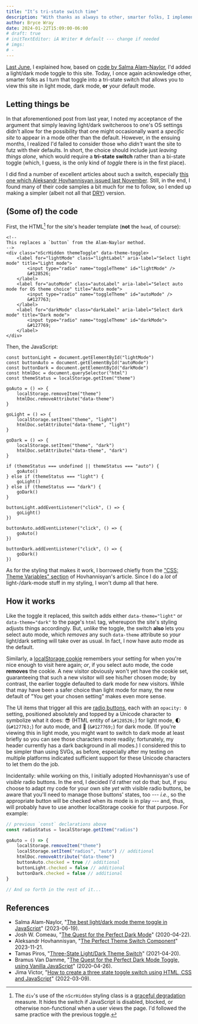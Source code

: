 ```yaml
---
title: "It’s tri-state switch time"
description: "With thanks as always to other, smarter folks, I implement a mode switch that gives you yet another option."
author: Bryce Wray
date: 2024-01-22T15:09:00-06:00
# draft: true
# initTextEditor: iA Writer # default --- change if needed
# imgs:
# -
---
```


[Last June](/posts/2023/06/great-take-toggle), I explained how, based on [code by Salma Alam-Naylor](https://whitep4nth3r.com/blog/best-light-dark-mode-theme-toggle-javascript/), I'd added a light/dark mode toggle to this site. Today, I once again acknowledge other, smarter folks as I turn that toggle into a tri-state switch that allows you to view this site in light mode, dark mode, **or** your default mode.

<!--more-->

## Letting things be

In that aforementioned post from last year, I noted my acceptance of the argument that simply leaving light/dark switcheroos to one's OS settings didn't allow for the possibility that one might occasionally want a *specific site* to appear in a mode other than the default. However, in the ensuing months, I realized I'd failed to consider those who *didn't* want the site to futz with their defaults. In short, the choice should include just *leaving things alone*, which would require a **tri-state switch** rather than a bi-state toggle (which, I guess, is the only kind of *toggle* there is in the first place).

I did find a number of excellent articles about such a switch, especially [this one which Aleksandr Hovhannisyan issued last November](https://www.aleksandrhovhannisyan.com/blog/the-perfect-theme-switch/). Still, in the end, I found many of their code samples a bit much for me to follow, so I ended up making a simpler (albeit not all that [DRY](https://www.baeldung.com/cs/dry-software-design-principle)) version.

## (Some of) the code

First, the HTML[^noJS] for the site's header template (**not** the `head`, of course):

[^noJS]: The `div`'s use of the `nScrHidden`  styling class is a [graceful degradation](https://developer.mozilla.org/en-US/docs/Glossary/Graceful_degradation) measure. It hides the switch if JavaScript is disabled, blocked, or otherwise non-functional when a user views the page. I'd followed the same practice with the previous toggle.

```html{bigdiv=true}
<!--
This replaces a `button` from the Alam-Naylor method.
-->
<div class="nScrHidden themeToggle" data-theme-toggle>
	<label for="lightMode" class="lightLabel" aria-label="Select light mode" title="Light mode">
		<input type="radio" name="toggleTheme" id="lightMode" />
		&#128526;
	</label>
	<label for="autoMode" class="autoLabel" aria-label="Select auto mode for OS theme choice" title="Auto mode">
		<input type="radio" name="toggleTheme" id="autoMode" />
		&#127763;
	</label>
	<label for="darkMode" class="darkLabel" aria-label="Select dark mode" title="Dark mode">
		<input type="radio" name="toggleTheme" id="darkMode">
		&#127769;
	</label>
</div>
```

Then, the JavaScript:

```js{filename="mode-switch-auto.js"}
const buttonLight = document.getElementById("lightMode")
const buttonAuto = document.getElementById("autoMode")
const buttonDark = document.getElementById("darkMode")
const htmlDoc = document.querySelector("html")
const themeStatus = localStorage.getItem("theme")

goAuto = () => {
	localStorage.removeItem("theme")
	htmlDoc.removeAttribute("data-theme")
}

goLight = () => {
	localStorage.setItem("theme", "light")
	htmlDoc.setAttribute("data-theme", "light")
}

goDark = () => {
	localStorage.setItem("theme", "dark")
	htmlDoc.setAttribute("data-theme", "dark")
}

if (themeStatus === undefined || themeStatus === "auto") {
	goAuto()
} else if (themeStatus === "light") {
	goLight()
} else if (themeStatus === "dark") {
	goDark()
}

buttonLight.addEventListener("click", () => {
	goLight()
})

buttonAuto.addEventListener("click", () => {
	goAuto()
})

buttonDark.addEventListener("click", () => {
	goDark()
})
```

As for the styling that makes it work, I borrowed chiefly from the ["CSS: Theme Variables" section](https://www.aleksandrhovhannisyan.com/blog/the-perfect-theme-switch/#css-theme-variables) of Hovhannisyan's article. Since I do a *lot* of light-/dark-mode stuff in my styling, I won't dump all that here.

## How it works

Like the toggle it replaced, this switch adds either `data-theme="light"` or `data-theme="dark"` to the page's `html` tag, whereupon the site's styling adjusts things accordingly. But, *unlike* the toggle,  the switch **also** lets you select auto mode, which *removes* any such `data-theme` attribute so *your* light/dark setting will take over as usual. In fact, I now have auto mode as the default.

Similarly, a [localStorage cookie](https://developer.mozilla.org/en-US/docs/Web/API/Window/localStorage) remembers your setting for when you're nice enough to visit here again; *or*, if you select auto mode, the code **removes** the cookie. A new visitor obviously won't yet have the cookie set, guaranteeing that such a new visitor will see his/her chosen mode; by contrast, the earlier toggle defaulted to dark mode for new visitors. While that may have been a safer choice than light mode for many, the new default of "You get your chosen setting" makes even more sense.

The UI items that trigger all this are [radio buttons](https://developer.mozilla.org/en-US/docs/Web/HTML/Element/input/radio), each with an `opacity: 0` setting, positioned absolutely and topped by a Unicode character to symbolize what it does: &#128526; (HTML entity of `&#128526;`) for light mode, &#127763; (`&#127763;`) for auto mode, and &#127769; (`&#127769;`) for dark mode. (If you're viewing this in light mode, you might want to switch to dark mode at least briefly so you can see those characters more readily; fortunately, my header currently has a dark background in all modes.) I considered this to be simpler than using SVGs, as before, especially after my testing on multiple platforms indicated sufficient support for these Unicode characters to let them do the job.

Incidentally: while working on this, I initially adopted Hovhannisyan's use of *visible* radio buttons. In the end, I decided I'd rather not do that; but, if you choose to adapt my code for your own site *yet* with visible radio buttons, be aware that you'll need to manage those buttons' states, too --- *i.e.*, so the appropriate button will be checked when its mode is in play --- and, thus, will probably have to use another localStorage cookie for that purpose. For example:

```js
// previous `const` declarations above
const radioStatus = localStorage.getItem("radios")

goAuto = () => {
	localStorage.removeItem("theme")
	localStorage.setItem("radios", "auto") // additional
	htmlDoc.removeAttribute("data-theme")
	buttonAuto.checked = true // additional
	buttonLight.checked = false // additional
	buttonDark.checked = false // additional
}

// And so forth in the rest of it...
```

## References

- Salma Alam-Naylor, "[The best light/dark mode theme toggle in JavaScript](https://whitep4nth3r.com/blog/best-light-dark-mode-theme-toggle-javascript/)" <span class="nobrk">(2023-06-19)</span>.
- Josh W. Comeau, "[The Quest for the Perfect Dark Mode](https://www.joshwcomeau.com/react/dark-mode/)" <span class="nobrk">(2020-04-22)</span>.
- Aleksandr Hovhannisyan, "[The Perfect Theme Switch Component](https://www.aleksandrhovhannisyan.com/blog/the-perfect-theme-switch/)" <span class="nobrk">2023-11-21</span>.
- Tamas Piros, "[Three-State Light/Dark Theme Switch](https://tpiros.dev/blog/three-state-light-dark-theme-switch/)" <span class="nobrk">(2021-04-20)</span>.
- Bramus Van Damme, "[The Quest for the Perfect Dark Mode Toggle, using Vanilla JavaScript](https://www.bram.us/2020/04/26/the-quest-for-the-perfect-dark-mode-using-vanilla-javascript/)" <span class="nobrk">(2020-04-26)</span>.
- Jima Victor, "[How to create a three state toggle switch using HTML, CSS and JavaScript](https://webcodespace.com/how-to-create-a-three-state-toggle-switch-using-html-css-and-javascript/)" <span class="nobrk">(2022-03-09)</span>.

